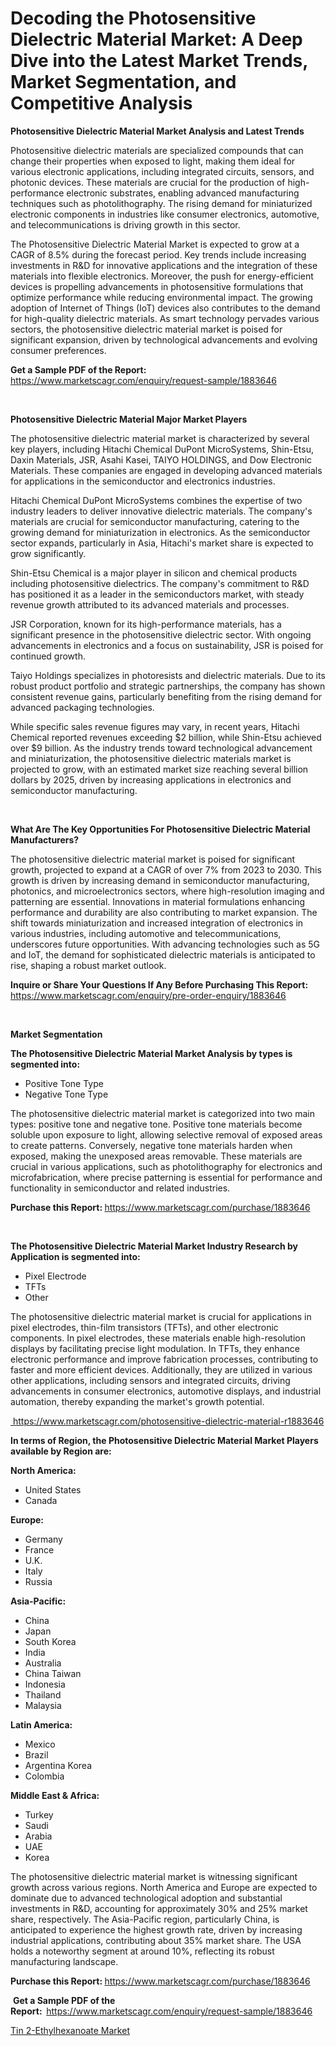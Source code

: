 <p><h1>Decoding the Photosensitive Dielectric Material Market: A Deep Dive into the Latest Market Trends, Market Segmentation, and Competitive Analysis</h1></p><p><strong>Photosensitive Dielectric Material Market Analysis and Latest Trends</strong></p>
<p><p>Photosensitive dielectric materials are specialized compounds that can change their properties when exposed to light, making them ideal for various electronic applications, including integrated circuits, sensors, and photonic devices. These materials are crucial for the production of high-performance electronic substrates, enabling advanced manufacturing techniques such as photolithography. The rising demand for miniaturized electronic components in industries like consumer electronics, automotive, and telecommunications is driving growth in this sector.</p><p>The Photosensitive Dielectric Material Market is expected to grow at a CAGR of 8.5% during the forecast period. Key trends include increasing investments in R&D for innovative applications and the integration of these materials into flexible electronics. Moreover, the push for energy-efficient devices is propelling advancements in photosensitive formulations that optimize performance while reducing environmental impact. The growing adoption of Internet of Things (IoT) devices also contributes to the demand for high-quality dielectric materials. As smart technology pervades various sectors, the photosensitive dielectric material market is poised for significant expansion, driven by technological advancements and evolving consumer preferences.</p></p>
<p><strong>Get a Sample PDF of the Report:&nbsp;</strong> <a href="https://www.marketscagr.com/enquiry/request-sample/1883646?utm_campaign=3191&utm_medium=2&utm_source=Github&utm_content=ia&utm_term=03042025&utm_id=photosensitive-dielectric-material">https://www.marketscagr.com/enquiry/request-sample/1883646</a></p>
<p>&nbsp;</p>
<p><strong>Photosensitive Dielectric Material Major Market Players</strong></p>
<p><p>The photosensitive dielectric material market is characterized by several key players, including Hitachi Chemical DuPont MicroSystems, Shin-Etsu, Daxin Materials, JSR, Asahi Kasei, TAIYO HOLDINGS, and Dow Electronic Materials. These companies are engaged in developing advanced materials for applications in the semiconductor and electronics industries.</p><p>Hitachi Chemical DuPont MicroSystems combines the expertise of two industry leaders to deliver innovative dielectric materials. The company's materials are crucial for semiconductor manufacturing, catering to the growing demand for miniaturization in electronics. As the semiconductor sector expands, particularly in Asia, Hitachi's market share is expected to grow significantly.</p><p>Shin-Etsu Chemical is a major player in silicon and chemical products including photosensitive dielectrics. The company's commitment to R&D has positioned it as a leader in the semiconductors market, with steady revenue growth attributed to its advanced materials and processes.</p><p>JSR Corporation, known for its high-performance materials, has a significant presence in the photosensitive dielectric sector. With ongoing advancements in electronics and a focus on sustainability, JSR is poised for continued growth.</p><p>Taiyo Holdings specializes in photoresists and dielectric materials. Due to its robust product portfolio and strategic partnerships, the company has shown consistent revenue gains, particularly benefiting from the rising demand for advanced packaging technologies.</p><p>While specific sales revenue figures may vary, in recent years, Hitachi Chemical reported revenues exceeding $2 billion, while Shin-Etsu achieved over $9 billion. As the industry trends toward technological advancement and miniaturization, the photosensitive dielectric materials market is projected to grow, with an estimated market size reaching several billion dollars by 2025, driven by increasing applications in electronics and semiconductor manufacturing.</p></p>
<p>&nbsp;</p>
<p><strong>What Are The Key Opportunities For Photosensitive Dielectric Material Manufacturers?</strong></p>
<p><p>The photosensitive dielectric material market is poised for significant growth, projected to expand at a CAGR of over 7% from 2023 to 2030. This growth is driven by increasing demand in semiconductor manufacturing, photonics, and microelectronics sectors, where high-resolution imaging and patterning are essential. Innovations in material formulations enhancing performance and durability are also contributing to market expansion. The shift towards miniaturization and increased integration of electronics in various industries, including automotive and telecommunications, underscores future opportunities. With advancing technologies such as 5G and IoT, the demand for sophisticated dielectric materials is anticipated to rise, shaping a robust market outlook.</p></p>
<p><strong>Inquire or Share Your Questions If Any Before Purchasing This Report:</strong> <a href="https://www.marketscagr.com/enquiry/pre-order-enquiry/1883646?utm_campaign=3191&utm_medium=2&utm_source=Github&utm_content=ia&utm_term=03042025&utm_id=photosensitive-dielectric-material">https://www.marketscagr.com/enquiry/pre-order-enquiry/1883646</a></p>
<p>&nbsp;</p>
<p><strong>Market Segmentation</strong></p>
<p><strong>The Photosensitive Dielectric Material Market Analysis by types is segmented into:</strong></p>
<p><ul><li>Positive Tone Type</li><li>Negative Tone Type</li></ul></p>
<p><p>The photosensitive dielectric material market is categorized into two main types: positive tone and negative tone. Positive tone materials become soluble upon exposure to light, allowing selective removal of exposed areas to create patterns. Conversely, negative tone materials harden when exposed, making the unexposed areas removable. These materials are crucial in various applications, such as photolithography for electronics and microfabrication, where precise patterning is essential for performance and functionality in semiconductor and related industries.</p></p>
<p><strong>Purchase this Report:&nbsp;</strong><a href="https://www.marketscagr.com/purchase/1883646?utm_campaign=3191&utm_medium=2&utm_source=Github&utm_content=ia&utm_term=03042025&utm_id=photosensitive-dielectric-material">https://www.marketscagr.com/purchase/1883646</a></p>
<p>&nbsp;</p>
<p><strong>The Photosensitive Dielectric Material Market Industry Research by Application is segmented into:</strong></p>
<p><ul><li>Pixel Electrode</li><li>TFTs</li><li>Other</li></ul></p>
<p><p>The photosensitive dielectric material market is crucial for applications in pixel electrodes, thin-film transistors (TFTs), and other electronic components. In pixel electrodes, these materials enable high-resolution displays by facilitating precise light modulation. In TFTs, they enhance electronic performance and improve fabrication processes, contributing to faster and more efficient devices. Additionally, they are utilized in various other applications, including sensors and integrated circuits, driving advancements in consumer electronics, automotive displays, and industrial automation, thereby expanding the market's growth potential.</p></p>
<p><a href="https://www.marketscagr.com/photosensitive-dielectric-material-r1883646?utm_campaign=3191&utm_medium=2&utm_source=Github&utm_content=ia&utm_term=03042025&utm_id=photosensitive-dielectric-material">&nbsp;https://www.marketscagr.com/photosensitive-dielectric-material-r1883646</a></p>
<p><strong>In terms of Region, the Photosensitive Dielectric Material Market Players available by Region are:</strong></p>
<p>
    <p> <strong> North America: </strong>
        <ul>
            <li>United States</li>
            <li>Canada</li>
        </ul>
        </p> 
    <p> <strong> Europe: </strong>
        <ul>
            <li>Germany</li>
            <li>France</li>
            <li>U.K.</li>
            <li>Italy</li>
            <li>Russia</li>
        </ul>
        </p> 
    <p> <strong> Asia-Pacific: </strong>
        <ul>
            <li>China</li>
            <li>Japan</li>
            <li>South Korea</li>
            <li>India</li>
            <li>Australia</li>
            <li>China Taiwan</li>
            <li>Indonesia</li>
            <li>Thailand</li>
            <li>Malaysia</li>
        </ul>
        </p> 
    <p> <strong> Latin America: </strong>
        <ul>
            <li>Mexico</li>
            <li>Brazil</li>
            <li>Argentina Korea</li>
            <li>Colombia</li>
        </ul>
        </p> 
    <p> <strong> Middle East & Africa: </strong>
        <ul>
            <li>Turkey</li>
            <li>Saudi</li>
            <li>Arabia</li>
            <li>UAE</li>
            <li>Korea</li>
        </ul>
    </p>
    </p>
<p><p>The photosensitive dielectric material market is witnessing significant growth across various regions. North America and Europe are expected to dominate due to advanced technological adoption and substantial investments in R&D, accounting for approximately 30% and 25% market share, respectively. The Asia-Pacific region, particularly China, is anticipated to experience the highest growth rate, driven by increasing industrial applications, contributing about 35% market share. The USA holds a noteworthy segment at around 10%, reflecting its robust manufacturing landscape.</p></p>
<p><strong>Purchase this Report: </strong><a href="https://www.marketscagr.com/purchase/1883646?utm_campaign=3191&utm_medium=2&utm_source=Github&utm_content=ia&utm_term=03042025&utm_id=photosensitive-dielectric-material">https://www.marketscagr.com/purchase/1883646</a></p>
<p>&nbsp;<strong>Get a Sample PDF of the Report:&nbsp;&nbsp;</strong><a href="https://www.marketscagr.com/enquiry/request-sample/1883646?utm_campaign=3191&utm_medium=2&utm_source=Github&utm_content=ia&utm_term=03042025&utm_id=photosensitive-dielectric-material">https://www.marketscagr.com/enquiry/request-sample/1883646</a></p>
<p><strong></strong></p>
<p><p><a href="https://github.com/shopovdjondo/Market-Research-Report-List-1/blob/main/tin-2-ethylhexanoate-market.md?utm_campaign=3191&utm_medium=2&utm_source=Github&utm_content=ia&utm_term=03042025&utm_id=photosensitive-dielectric-material">Tin 2-Ethylhexanoate Market</a></p></p>